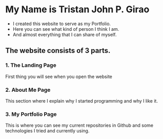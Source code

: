 # My Name is Tristan John P. Girao

- I created this website to serve as my Portfolio.
- Here you can see what kind of person I think I am.
- And almost everything that I can share of myself.

## The website consists of 3 parts.

### 1. The Landing Page

First thing you will see when you open the website

### 2. About Me Page

This section where I explain why I started programming and why I like it.

### 3. My Portfolio Page

This is where you can see my current repositories in Github and some technologies I tried and currently using.
